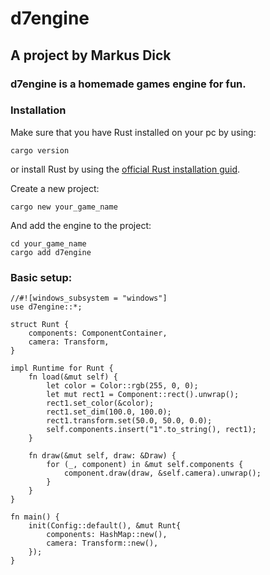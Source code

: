 # d7engine
## A project by Markus Dick
### d7engine is a homemade games engine for fun.

### Installation

Make sure that you have Rust installed on your pc by using:

```
cargo version
```

or install Rust by using the [official Rust installation guid](https://www.rust-lang.org/tools/install).

Create a new project:

```
cargo new your_game_name
```

And add the engine to the project:

```
cd your_game_name
cargo add d7engine
```

### Basic setup:

```
//#![windows_subsystem = "windows"]
use d7engine::*;

struct Runt {
    components: ComponentContainer,
    camera: Transform,
}

impl Runtime for Runt {
    fn load(&mut self) {
        let color = Color::rgb(255, 0, 0);
        let mut rect1 = Component::rect().unwrap();
        rect1.set_color(&color);
        rect1.set_dim(100.0, 100.0);
        rect1.transform.set(50.0, 50.0, 0.0);
        self.components.insert("1".to_string(), rect1);
    }

    fn draw(&mut self, draw: &Draw) {
        for (_, component) in &mut self.components {
            component.draw(draw, &self.camera).unwrap();
        }
    }
}

fn main() {
    init(Config::default(), &mut Runt{
        components: HashMap::new(),
        camera: Transform::new(),
    });
}
```